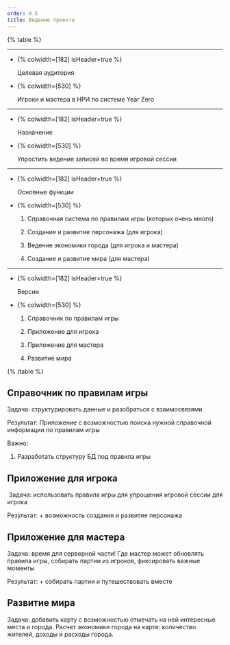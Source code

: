```yaml
---
order: 0.5
title: Видение проекта
---
```


{% table %}

---

*  {% colwidth=[182] isHeader=true %}

   Целевая аудитория

*  {% colwidth=[530] %}

   Игроки и мастера в НРИ по системе Year Zero

---

*  {% colwidth=[182] isHeader=true %}

   Назначение

*  {% colwidth=[530] %}

   Упростить ведение записей во время игровой сессии

---

*  {% colwidth=[182] isHeader=true %}

   Основные функции

*  {% colwidth=[530] %}

   1. Справочная система по правилам игры (которых очень много)

   2. Создание и развитие персонажа (для игрока)

   3. Ведение экономики города (для игрока и мастера) 

   4. Создание и развитие мира (для мастера)

---

*  {% colwidth=[182] isHeader=true %}

   Версии

*  {% colwidth=[530] %}

   1. Справочник по правилам игры

   2. Приложение для игрока

   3. Приложение для мастера

   4. Развитие мира

{% /table %}

## Справочник по правилам игры

Задача: структурировать данные и разобраться с взаимосвязями 

Результат: Приложение с возможностью поиска нужной справочной информации по правилам игры

Важно: 

1. Разработать структуру БД под правила игры

## Приложение для игрока

 Задача: использовать правила игры для упрощения игровой сессии для игрока

Результат: + возможность создания и развитие персонажа

 

## Приложение для мастера

Задача: время для серверной части! Где мастер может обновлять правила игры, собирать партии из игроков, фиксировать важные моменты

Результат: + собирать партии и путешествовать вместе

## Развитие мира

Задача: добавить карту с возможностью отмечать на ней интересные места и города. Расчет экономики города на карте: количество жителей, доходы и расходы города. 